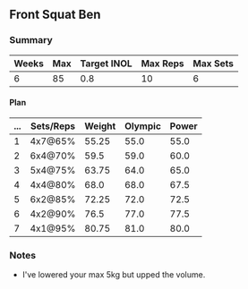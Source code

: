 ## Front Squat Ben

### Summary

Weeks | Max | Target INOL | Max Reps | Max Sets
--- | --- | --- | --- | ---
6 | 85 | 0.8 | 10 | 6

#### Plan

 ... | Sets/Reps | Weight | Olympic | Power
--- | --- | --- | --- | ---
1 | 4x7@65% | 55.25 | 55.0 | 55.0
2 | 6x4@70% | 59.5 | 59.0 | 60.0
3 | 5x4@75% | 63.75 | 64.0 | 65.0
4 | 4x4@80% | 68.0 | 68.0 | 67.5
5 | 6x2@85% | 72.25 | 72.0 | 72.5
6 | 4x2@90% | 76.5 | 77.0 | 77.5
7 | 4x1@95% | 80.75 | 81.0 | 80.0

### Notes

- I've lowered your max 5kg but upped the volume.


